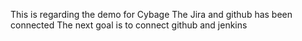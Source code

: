 This is regarding the demo for Cybage
The Jira and github has been connected 
The next goal is to connect github and jenkins
